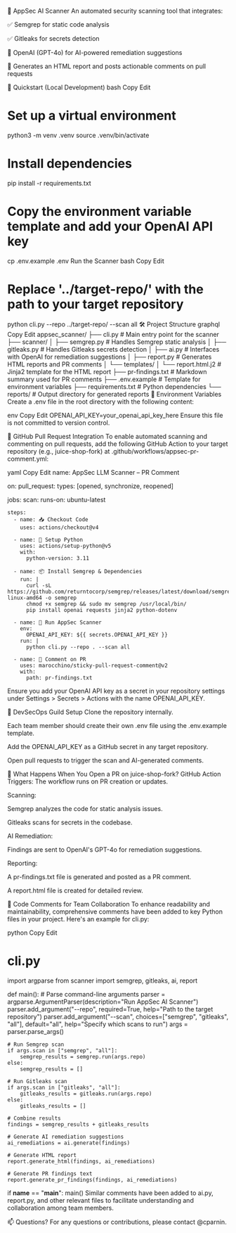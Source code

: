 🔐 AppSec AI Scanner
An automated security scanning tool that integrates:

✅ Semgrep for static code analysis

✅ Gitleaks for secrets detection

🤖 OpenAI (GPT-4o) for AI-powered remediation suggestions

📄 Generates an HTML report and posts actionable comments on pull requests

🚀 Quickstart (Local Development)
bash
Copy
Edit
# Set up a virtual environment
python3 -m venv .venv
source .venv/bin/activate

# Install dependencies
pip install -r requirements.txt

# Copy the environment variable template and add your OpenAI API key
cp .env.example .env
Run the Scanner
bash
Copy
Edit
# Replace '../target-repo/' with the path to your target repository
python cli.py --repo ../target-repo/ --scan all
🛠 Project Structure
graphql
Copy
Edit
appsec_scanner/
├── cli.py                   # Main entry point for the scanner
├── scanner/
│   ├── semgrep.py           # Handles Semgrep static analysis
│   ├── gitleaks.py          # Handles Gitleaks secrets detection
│   ├── ai.py                # Interfaces with OpenAI for remediation suggestions
│   ├── report.py            # Generates HTML reports and PR comments
│   └── templates/
│       └── report.html.j2   # Jinja2 template for the HTML report
├── pr-findings.txt          # Markdown summary used for PR comments
├── .env.example             # Template for environment variables
├── requirements.txt         # Python dependencies
└── reports/                 # Output directory for generated reports
🔑 Environment Variables
Create a .env file in the root directory with the following content:

env
Copy
Edit
OPENAI_API_KEY=your_openai_api_key_here
Ensure this file is not committed to version control.

💬 GitHub Pull Request Integration
To enable automated scanning and commenting on pull requests, add the following GitHub Action to your target repository (e.g., juice-shop-fork) at .github/workflows/appsec-pr-comment.yml:

yaml
Copy
Edit
name: AppSec LLM Scanner – PR Comment

on:
  pull_request:
    types: [opened, synchronize, reopened]

jobs:
  scan:
    runs-on: ubuntu-latest

    steps:
      - name: 📥 Checkout Code
        uses: actions/checkout@v4

      - name: 🐍 Setup Python
        uses: actions/setup-python@v5
        with:
          python-version: 3.11

      - name: 📦 Install Semgrep & Dependencies
        run: |
          curl -sL https://github.com/returntocorp/semgrep/releases/latest/download/semgrep-linux-amd64 -o semgrep
          chmod +x semgrep && sudo mv semgrep /usr/local/bin/
          pip install openai requests jinja2 python-dotenv

      - name: 🧪 Run AppSec Scanner
        env:
          OPENAI_API_KEY: ${{ secrets.OPENAI_API_KEY }}
        run: |
          python cli.py --repo . --scan all

      - name: 💬 Comment on PR
        uses: marocchino/sticky-pull-request-comment@v2
        with:
          path: pr-findings.txt
Ensure you add your OpenAI API key as a secret in your repository settings under Settings > Secrets > Actions with the name OPENAI_API_KEY.

👥 DevSecOps Guild Setup
Clone the repository internally.

Each team member should create their own .env file using the .env.example template.

Add the OPENAI_API_KEY as a GitHub secret in any target repository.

Open pull requests to trigger the scan and AI-generated comments.

🧠 What Happens When You Open a PR on juice-shop-fork?
GitHub Action Triggers: The workflow runs on PR creation or updates.

Scanning:

Semgrep analyzes the code for static analysis issues.

Gitleaks scans for secrets in the codebase.

AI Remediation:

Findings are sent to OpenAI's GPT-4o for remediation suggestions.

Reporting:

A pr-findings.txt file is generated and posted as a PR comment.

A report.html file is created for detailed review.

🧹 Code Comments for Team Collaboration
To enhance readability and maintainability, comprehensive comments have been added to key Python files in your project. Here's an example for cli.py:

python
Copy
Edit
# cli.py

import argparse
from scanner import semgrep, gitleaks, ai, report

def main():
    # Parse command-line arguments
    parser = argparse.ArgumentParser(description="Run AppSec AI Scanner")
    parser.add_argument("--repo", required=True, help="Path to the target repository")
    parser.add_argument("--scan", choices=["semgrep", "gitleaks", "all"], default="all", help="Specify which scans to run")
    args = parser.parse_args()

    # Run Semgrep scan
    if args.scan in ["semgrep", "all"]:
        semgrep_results = semgrep.run(args.repo)
    else:
        semgrep_results = []

    # Run Gitleaks scan
    if args.scan in ["gitleaks", "all"]:
        gitleaks_results = gitleaks.run(args.repo)
    else:
        gitleaks_results = []

    # Combine results
    findings = semgrep_results + gitleaks_results

    # Generate AI remediation suggestions
    ai_remediations = ai.generate(findings)

    # Generate HTML report
    report.generate_html(findings, ai_remediations)

    # Generate PR findings text
    report.generate_pr_findings(findings, ai_remediations)

if __name__ == "__main__":
    main()
Similar comments have been added to ai.py, report.py, and other relevant files to facilitate understanding and collaboration among team members.

📫 Questions?
For any questions or contributions, please contact @cparnin.
